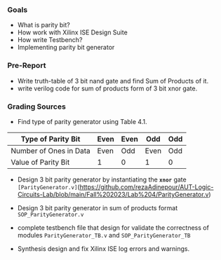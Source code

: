 ### Goals

- What is parity bit?
- How work with Xilinx ISE Design Suite
- How write Testbench?
- Implementing parity bit generator

### Pre-Report
- Write truth-table of 3 bit nand gate and find Sum of Products of it.
- write verilog code for sum of products form of 3 bit xnor gate.

### Grading Sources
- Find type of parity generator using Table 4.1.

| Type of Parity Bit     | Even | Even | Odd  | Odd |
|------------------------|------|------|------|-----|
| Number of Ones in Data | Even | Odd  | Even | Odd |
| Value of Parity Bit    |  1   |  0   |  1   |  0  |

- Design 3 bit parity generator by instantiating the **`xnor`** gate `[ParityGenerator.v]`(https://github.com/rezaAdinepour/AUT-Logic-Circuits-Lab/blob/main/Fall%202023/Lab%204/ParityGenerator.v)
- Design 3 bit parity generator in sum of products format `SOP_ParityGenerator.v`
- complete  testbench file that design for validate the correctness of modules `ParityGenerator_TB.v` and `SOP_ParityGenerator_TB`

- Synthesis design and fix Xilinx ISE log errors and warnings.
